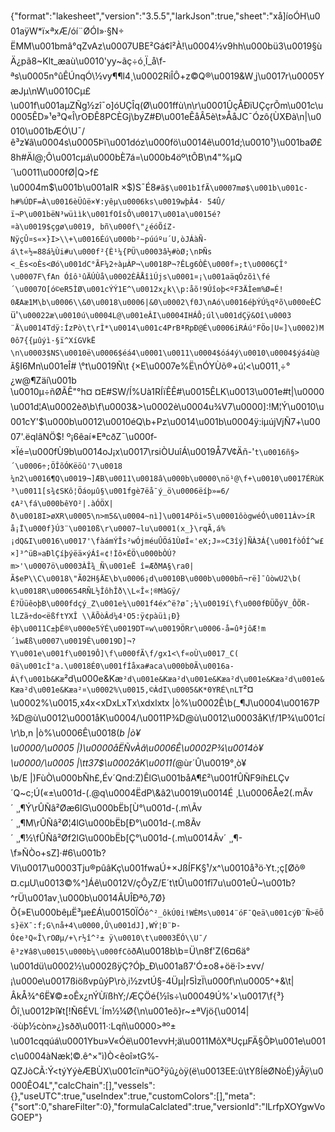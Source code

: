 {"format":"lakesheet","version":"3.5.5","larkJson":true,"sheet":"xå]íoÓH\u001aÿW*ï×ªxÆ/óí¨ØÓI»·§­N÷ ËMM\u001bmâ°qZvAz\u0007UBE²Gá¢î²À!\u0004½v9hh\u000bü3\u0019§ùÄ¿pã8~Klt_æaù\u0010'yy~ãç÷ó¸Ï_å\f­ªs\u0005n°ûÊÚnqÓ\\½vy¶¶l4¸\u0002RiÎÔ+z©Q®\u0019&W¸j\u0017r\u0005YæJµ\nW\u0010Cµ£\u001f\u001aµZÑg½zî¯o]óUÇÎq(Ø\u001ffù\n\r\u0001ÛçÅÐïUÇçrÕm\u001c\u0005ÊD»¹e³Q«Î\rOÐÊ8PCÈGj\byZ#Ð\u001eÊåÂ5è\t»ÅåJC¯Ózô{ÙXÐà\n|\u0010\u001bÆÓ\\U¯/ê³z¥â\u0004s\u0005Þï\u001dóz\u000fö\u0014ê\u001d;\u0010¹}\u001baØ£8h#Äl@;Ô\u001cµá\u000bÈ7á=\u000b4öº\tÔB\n4\"%µQ´\u0011\u000fØ|Q>f£\u0004m$\u001b\u001aIR ×$)S¯É8`#ã$\u001b1fÃ\u0007mø$\u001b\u001c-h#%ÚDF=À\u0016èÜûë×¥:yêµ\u0006ks\u0019wþÂ4· 54Û/ï¬P\u001bëN³wüììk\u001fOîsÔ\u0017\u001a\u0015é?¤à\u0019$çgø\u0019, bñ\u000f\"¿éóÕíZ­NÿçÛ¤s«×}I>\\+\u0016Éú\u000b²~púúºu´U,òJÁàÑ­á\t«½=88á¼Ùi#u\u000f²{È¹¼{PÜ\u0003â½#òØ;\nÞÑs<_Ès<oÈs<Øó\u001dC°ÃF¼2÷àµÀP¬\u0018P¬?ÊLg6ÒÊ\u000f»;t\u0006ÇÎ°\u0007F\fAn Óîô¹ûÄÚÙå\u0002ÈÂÅîìÚjs\u0001¤¡\u001aäqÓzõì\fé´\u0007O[ó©eR5ÌØ\u001cÝÝ1E^\u0012x¿k\\p:åõ!9Úîoþ<ºF3ÄÌem%Ø=É! 0ÆAæ1M\b\u0006\\&0\u0018\u0006|&0\u0002\f0J\nAó\u0016éþÝÚ¼qºõ\u000eÈ`Cü'`\u00022æ\u0010ú\u0004L@\u001eÂI\u0004IHÁÔ;úl\u001dÇÿ&Oî\u0003 ¨Ä\u0014Tdÿ:ÍzPò\t\rÌ*\u0014\u001c4PrBªRpÐ@É\u0006iRÁú°FÖo|U«]\u0002)M0ô7­{{µûýì·§ï^XíGVkË\n\u0003$NS\u0010ë\u0006$éá4\u0001\u0011\u0004$óá4ý\u0010\u0004$ýá4ù@Ã`§I6Mn\u001eÎ# \\°t\u0019Ñ\t {×E\u0007e%Ë\nÓYÙõ®+ú¦<\u0011¸÷°¿w@¶Zäí\u001b \u0010µ÷ñØÃÊ\"°h¤ ¤E#SW/Í%Uà1RÍïÊÊ#\u0015ÊLK\u0013\u001e#t|\u0000\u001d¦A\u0002èð\b\f\u0003&>\u0002è\u0004u¾V7\u0000]:!M¦Ý\u0010\u001cY'$\u000b\u0012\u0010éQ\b+Pz\u0014\u001b\u0004ÿ:iµújVjÑ7+\u0007'.ëqlâNÖ$! º¡6êaí*EªcðZ¯\u000f­×Ïé=\u000fÙ9b\u0014oJ¡x\u0017\rsiÒUuîÁ\u0019Å7V¢Äñ-'`t\u0016ñ§>´\u0006÷;ÖÎõÓKëöû'7\u0018¼n2\u0016¶Q\u0019¬]ÆB\u0011\u0018â\u000b\u0000\nö¹@\f+\u0010\u0017ÉRùK³\u0011[s¾¢SKô¦Öáoµû§\u001fgè7ëå¯ý_ö\u0006ëíþ»=6/¢A²\fá\u000bêYO²|.àÓÖX|ð\u0018I>øXR\u0005\n>m5&\u0004~nì]\u0014Pôi«5\u0001ôògwéÓ\u0011Àv>íR å¡Ï\u000f}Ú3¨\u0010ß\r\u0007~lu\u0001(x_}\rqÃ,á%¡dQ&I\u0016\u0017'\fàámÝÎs²wÓjméuÛÖá1ÙøÍ«'eX;J»»C3îý]ÑÀ3Á{\u001fòÓÍ^w£×]³^üB»aÐlÇíþýëä×ýÁî«¢!Ìô×ÉÖ\u000bÒÚ?m>'\u0007ö\u0003ÀÎ¾_Ñ\u001eË î=ÆðMA§\ra0|Ã$eP\\C\u0018\"Ã02H§ÄE\b\u0006¡d\u0010B\u000b\u000bñ¬rë]¯ûòwU2\b( k\u0018R\u000654RÑL½ÎôhÎð\\L«Î«¦®MàGÿ/É?ÜüêoþB\u000fdçý_Z\u001e¼\u001f4éx^ë?ø¯;¼\u0019í\f\u000fÐÜÕýV_ÔÕR­lLZã÷do<ëßftYXÎ \\ÄÕòÂd¼4¹O5:ÿ¢pàüì¡Ð}êþ\u0011C±þÉ®\u000e5ÝÉ\u0019DT¤w\u0019ÖRr\u0006-å=ûªjôÆ!m´ìwÆß\u0007\u0019Ê\u0019D]¬?Y\u001e\u001f\u0019Ô]\f\u000fÃ\f/gx1<\f«oÙ\u0017_C( 0ä\u001cÌ°a.\u0018É0\u001fÍåxa#aca\u000b0Ã\u0016a-Á\f\u001b&Kæ`²d\u000e&Kæ`²d\u001e&Kæa²d\u001e&Kæa²d\u001e&Kæa²d\u001e&Kæa²d\u001e&Kæa²¤\u0002%\u0015,©ÀdI\u0005&K*0YRÉ\nLT`²¤\u0002%\u0015,x4x<xDxLxTx\\xdxlxtx |ò%\u0002Ê\b(_¶J\u0004\u00167P¾D@ù\u0012\u0001åK\u0004/\u0011P¾D@ù\u0012\u0003åK\f/1P¾\u001cí\r\b,n |ò%\u0006Ê\u0018(_b |ò¥\u0000/\u0005 |)\u0000åËÑvÀâ\u0006Ê\u0002P¾\u0014ò¥\u0000/\u0005 |\tt37$\u0002åK\u0011(_@ùr´Û\u0019°¸ò¥\b/E |)FùÒ\u000bÑh£,Év´Qnd:Z)ÊlG\u001båA¶£²\u001fÛÑF9íh£LÇv´Q~c;Ú(«±\u001d-(.@q\u0004ËdP\\&â2\u0019\u0014É ¸L\u0006Åe2(.mÃv´ ¸,¶Ý\rÛÑâ²Øæ6lG\u000bËb[Ù°\u001d-(.m\\Ãv´ ¸,¶M\rÛÑâ²Ø¦4lG\u000bËb[Ð°\u001d-(.m8Ãv´ ¸,¶½\fÛÑâ²Øf2lG\u000bËb[Ç°\u001d-(.m\u0014Ãv´ ¸,¶-\f»ÑÒo+sZ]·#6\u001b?Vì\u0017\u0003Tju®pûâKç\u001fwaÚ+×JßÍFK§¹/x^\u0010å³ö·Yt.;ç[Øõ® ¤.cµU\u0013©%^]Áê\u0012V/çÔyZ/E´t\tÛ\u001fî7u\u001eÛ~\u001b?^rÜ\u001av¸\u000b\u0014ÂUÎÐªô,7Ø}Õ{»E\u000bêµË³µe£Á\u00150ÏÓ`ô^²_ôkÚ0i!WÈMs\u0014¨óF¯Qeä\u001cýÐ¨Ñ>ëÕs}ëX¯:f;G\nå+4\u0000,Û\u001dJ],WÝ¦Ð¨Þ­Ó¢e³Q«Î\rOØµ/+\r½î^²± ÿ\u0010\t\u0003ËÓ\\U¯/ê³z¥â8\u0015\u000b¼\u000fCô`ðA\u0018b\b=Ü\n8f'Z(6¤6ä°\u001dü\u0002½\u0002ßÿÇ?Óþ_Ð\u001aß7'Ó±o8+öë·î>±vv/¡\u000e\u0017ßiöß­vpûýP\rò¸i½zvtÚ§-4Üµ|r5Ì­zÏ\u000f\n\u0005^+&\t|ÂkÅ¾^6Ë¥©±oÊx¿nÝÙïßhY;/ÆÇÖé{½îs÷\u00049Ú%'×\u0017\f{³}Ôî¸\u0012Þî¥t[!Ñ6ÉVL´Ím½¼Ø{\n\u001eõ}r~±ªVjö{\u0014|·öùþ½còn»¿}sðð\u0011·:Lqñ\u0000>ªº±\u001cqqúá\u0001Ybu»V«Óë\u001evvH;ä\u0011MôXªUçµFÄ§ÕÞ\u001e\u001c\u0004àNæk¦©.ê^×\"ì)Ò<êoî»tG%­QZJòCÃ:Ý<týYýèÆBÙX\u001cïnªüO²ÿû¿òÿ(ë\u0013EE:û\tYßÍëØNòÉ)ýÂÿ\u0000ÊO4L","calcChain":[],"vessels":{},"useUTC":true,"useIndex":true,"customColors":[],"meta":{"sort":0,"shareFilter":0},"formulaCalclated":true,"versionId":"lLrfpXOYgwVoGOEP"}